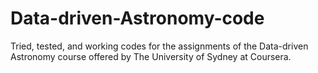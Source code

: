 # Data-driven-Astronomy-code
Tried, tested, and working codes for the assignments of the Data-driven Astronomy course offered by The University of Sydney at Coursera.
